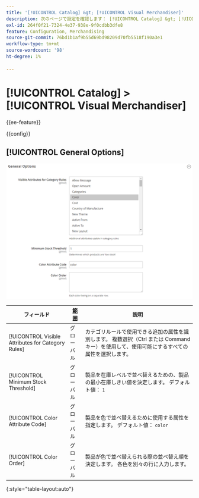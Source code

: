 ```yaml
---
title: '[!UICONTROL Catalog] &gt; [!UICONTROL Visual Merchandiser]'
description: 次のページで設定を確認します： [!UICONTROL Catalog] &gt; [!UICONTROL Visual Merchandiser] コマース管理のページ。
exl-id: 264f0f21-7324-4e37-938e-9f0cdbb3dfe8
feature: Configuration, Merchandising
source-git-commit: 76bd1b1af9b55d69bd98209d70fb5518f190a3e1
workflow-type: tm+mt
source-wordcount: '98'
ht-degree: 1%

---
```


# [!UICONTROL Catalog] > [!UICONTROL Visual Merchandiser]

{{ee-feature}}

{{config}}

## [!UICONTROL General Options]

![一般オプション](./assets/catalog-visual-merchandiser-general-options.png)<!-- zoom -->

<!-- [General Options](https://docs.magento.com/user-guide/marketing/visual-merchandiser-configuration.html) -->

| フィールド | [範囲](../../getting-started/websites-stores-views.md#scope-settings) | 説明 |
|--- |--- |--- |
| [!UICONTROL Visible Attributes for Category Rules] | グローバル | カテゴリルールで使用できる追加の属性を識別します。 複数選択（Ctrl または Command キー）を使用して、使用可能にするすべての属性を選択します。 |
| [!UICONTROL Minimum Stock Threshold] | グローバル | 製品を在庫レベルで並べ替えるための、製品の最小在庫しきい値を決定します。 デフォルト値： `1` |
| [!UICONTROL Color Attribute Code] | グローバル | 製品を色で並べ替えるために使用する属性を指定します。 デフォルト値： `color` |
| [!UICONTROL Color Order] | グローバル | 製品が色で並べ替えられる際の並べ替え順を決定します。 各色を別々の行に入力します。 |

{:style=&quot;table-layout:auto&quot;}
